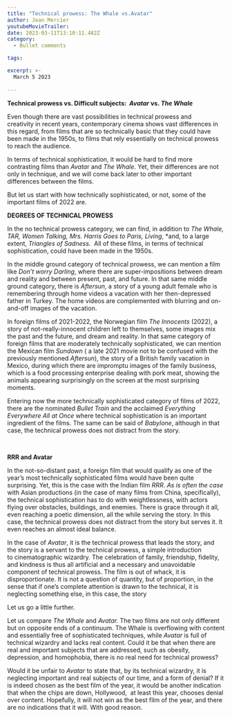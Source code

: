 ```yaml
---
title: "Technical prowess: The Whale vs.Avatar"
author: Jean Mercier
youtubeMovieTrailer: 
date: 2023-03-11T13:10:11.482Z
category:
  - Bullet comments

tags:

excerpt: >-
  March 5 2023
 
---
```

**Technical prowess vs. Difficult subjects:  *Avatar* vs. *The* *Whale***

Even though there are vast possibilities in technical prowess and creativity in recent years, contemporary cinema shows vast differences in this regard, from films that are so technically basic that they could have been made in the 1950s, to films that rely essentially on technical prowess to reach the audience.

In terms of technical sophistication, it would be hard to find more contrasting films than *Avata*r and *The Whale*. Yet, their differences are not only in technique, and we will come back later to other important differences between the films.

But let us start with how technically sophisticated, or not, some of the important films of 2022 are.

**DEGREES OF TECHNICAL PROWESS**

In the no technical prowess category, we can find, in addition to *The Whale, TAR, Women Talking, Mrs. Harris* *Goes to Paris, Living*, \*and, to a large extent, *Triangles of Sadness*.  All of these films, in terms of technical sophistication, could have been made in the 1950s.

In the middle ground category of technical prowess, we can mention a film like *Don’t worry Darling*, where there are super-impositions between dream and reality and between present, past, and future. In that same middle ground category, there is *Aftersun,* a story of a young adult female who is remembering through home videos a vacation with her then-depressed father in Turkey. The home videos are complemented with blurring and on-and-off images of the vacation.

In foreign films of 2021-2022, the Norwegian film *The Innocents* (2022), a story of not-really-innocent children left to themselves, some images mix the past and the future, and dream and reality. In that same category of foreign films that are moderately technically sophisticated, we can mention the Mexican film *Sundown* ( a late 2021 movie not to be confused with the previously mentioned *Aftersun*), the story of a British family vacation in Mexico, during which there are impromptu images of the family business, which is a food processing enterprise dealing with pork meat, showing the animals appearing surprisingly on the screen at the most surprising moments.

Entering now the more technically sophisticated category of films of 2022, there are the nominated *Bullet Train* and the acclaimed *Everything* *Everywhere All at Once* where technical sophistication is an important ingredient of the films. The same can be said of *Babylone*, although in that case, the technical prowess does not distract from the story.

 

**RRR and Avatar**

In the not-so-distant past, a foreign film that would qualify as one of the year’s most technically sophisticated films would have been quite surprising. Yet, this is the case with the Indian film *RRR*. *As is often the case* with Asian productions (in the case of many films from China, specifically), the technical sophistication has to do with weightlessness, with actors flying over obstacles, buildings, and enemies. There is grace through it all, even reaching a poetic dimension, all the while serving the story. In this case, the technical prowess does not distract from the story but serves it. It even reaches an almost ideal balance.

In the case of *Avatar*, it is the technical prowess that leads the story, and the story is a servant to the technical prowess, a simple introduction to cinematographic wizardry. The celebration of family, friendship, fidelity, and kindness is thus all artificial and a necessary and unavoidable component of technical prowess. The film is out of whack, it is disproportionate. It is not a question of quantity, but of proportion, in the sense that if one’s complete attention is drawn to the technical, it is neglecting something else, in this case, the story

Let us go a little further.

Let us compare *The Whale* and *Avatar.* The two films are not only different but on opposite ends of a continuum. The Whale is overflowing with content and essentially free of sophisticated techniques, while *Avatar* is full of technical wizardry and lacks real content. Could it be that when there are real and important subjects that are addressed, such as obesity, depression, and homophobia, there is no real need for technical prowess?

Would it be unfair to *Avatar* to state that, by its technical wizardry, it is neglecting important and real subjects of our time, and a form of denial? If it is indeed chosen as the best film of the year, it would be another indication that when the chips are down, Hollywood,  at least this year, chooses denial over content. Hopefully, it will not win as the best film of the year, and there are no indications that it will. With good reason.&#x20;

 
